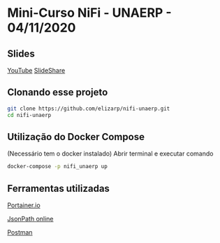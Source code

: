# Mini-Curso NiFi - UNAERP - 04/11/2020

## Slides

[YouTube](https://youtu.be/RHnGinL2TEc)
[SlideShare](https://www.slideshare.net/elizarp3/unaerp-0411-digerindo-dados-com-apache-nifi)

## Clonando esse projeto

```bash
git clone https://github.com/elizarp/nifi-unaerp.git
cd nifi-unaerp
```

## Utilização do Docker Compose

(Necessário tem o docker instalado)
Abrir terminal e executar comando

```bash
docker-compose -p nifi_unaerp up
```

## Ferramentas utilizadas

[Portainer.io](https://portainer.io)

[JsonPath online](https://jsonpath.herokuapp.com/)

[Postman](https://www.postman.com/downloads/)
